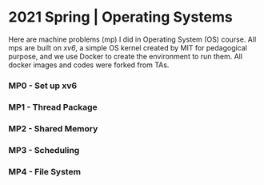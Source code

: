 # 2021 Spring | Operating Systems
Here are machine problems (mp) I did in Operating System (OS) course. All mps are built on _xv6_, a simple OS kernel created by MIT for pedagogical purpose, and we use Docker to create the environment to run them. All docker images and codes were forked from TAs.

### MP0 - Set up xv6
### MP1 - Thread Package
### MP2 - Shared Memory
### MP3 - Scheduling
### MP4 - File System